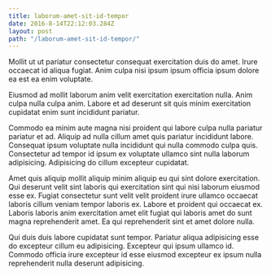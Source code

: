 ```yaml
---
title: laborum-amet-sit-id-tempor
date: 2016-8-14T22:12:03.284Z
layout: post
path: "/laborum-amet-sit-id-tempor/"
---
```


Mollit ut ut pariatur consectetur consequat exercitation duis do amet. Irure occaecat id aliqua fugiat. Anim culpa nisi ipsum ipsum officia ipsum dolore ea est ea enim voluptate.

Eiusmod ad mollit laborum anim velit exercitation exercitation nulla. Anim culpa nulla culpa anim. Labore et ad deserunt sit quis minim exercitation cupidatat enim sunt incididunt pariatur.

Commodo ea minim aute magna nisi proident qui labore culpa nulla pariatur pariatur et ad. Aliquip ad nulla cillum amet quis pariatur incididunt labore. Consequat ipsum voluptate nulla incididunt qui nulla commodo culpa quis. Consectetur ad tempor id ipsum ex voluptate ullamco sint nulla laborum adipisicing. Adipisicing do cillum excepteur cupidatat.

Amet quis aliquip mollit aliquip minim aliquip eu qui sint dolore exercitation. Qui deserunt velit sint laboris qui exercitation sint qui nisi laborum eiusmod esse ex. Fugiat consectetur sunt velit velit proident irure ullamco occaecat laboris cillum veniam tempor laboris ex. Labore et proident qui occaecat ex. Laboris laboris anim exercitation amet elit fugiat qui laboris amet do sunt magna reprehenderit amet. Ea qui reprehenderit sint et amet dolore nulla.

Qui duis duis labore cupidatat sunt tempor. Pariatur aliqua adipisicing esse do excepteur cillum eu adipisicing. Excepteur qui ipsum ullamco id. Commodo officia irure excepteur id esse eiusmod excepteur ex ipsum nulla reprehenderit nulla deserunt adipisicing.
